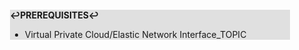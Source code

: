 <div style="margin:2em; background-color: #e0e0e0;">

<strong>↩PREREQUISITES↩</strong>

 * Virtual Private Cloud/Elastic Network Interface_TOPIC

</div>


